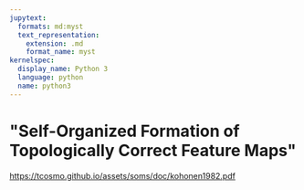 ```yaml
---
jupytext:
  formats: md:myst
  text_representation:
    extension: .md
    format_name: myst
kernelspec:
  display_name: Python 3
  language: python
  name: python3
---
```


# "Self-Organized Formation of Topologically Correct Feature Maps"

https://tcosmo.github.io/assets/soms/doc/kohonen1982.pdf
